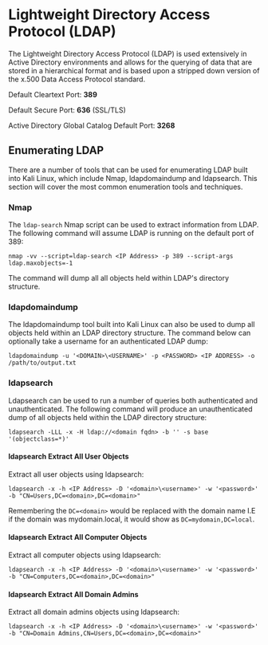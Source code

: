 # Lightweight Directory Access Protocol (LDAP)

The Lightweight Directory Access Protocol (LDAP) is used extensively in Active Directory environments and allows for the querying of data that are stored in a hierarchical format and is based upon a stripped down version of the x.500 Data Access Protocol standard.

Default Cleartext Port: **389**

Default Secure Port: **636** (SSL/TLS)

Active Directory Global Catalog Default Port: **3268**

## Enumerating LDAP

There are a number of tools that can be used for enumerating LDAP built into Kali Linux, which include Nmap, ldapdomaindump and ldapsearch.  This section will cover the most common enumeration tools and techniques.

### Nmap

The `ldap-search` Nmap script can be used to extract information from LDAP. The following command will assume LDAP is running on the default port of 389:

`nmap -vv --script=ldap-search <IP Address> -p 389 --script-args ldap.maxobjects=-1`

The command will dump all all objects held within LDAP's directory structure.

### ldapdomaindump

The ldapdomaindump tool built into Kali Linux can also be used to dump all objects held within an LDAP directory structure.  The command below can optionally take a username for an authenticated LDAP dump:

`ldapdomaindump -u '<DOMAIN>\<USERNAME>' -p <PASSWORD> <IP ADDRESS> -o /path/to/output.txt`

### ldapsearch

Ldapsearch can be used to run a number of queries both authenticated and unauthenticated.  The following command will produce an unauthenticated dump of all objects held within the LDAP directory structure:

`ldapsearch -LLL -x -H ldap://<domain fqdn> -b '' -s base '(objectclass=*)'`

#### ldapsearch Extract All User Objects

Extract all user objects using ldapsearch:

`ldapsearch -x -h <IP Address> -D '<domain>\<username>' -w '<password>' -b "CN=Users,DC=<domain>,DC=<domain>"`

Remembering the `DC=<domain>` would be replaced with the domain name I.E if the domain was mydomain.local, it would show as `DC=mydomain,DC=local`.

#### ldapsearch  Extract All Computer Objects

Extract all computer objects using ldapsearch:

`ldapsearch -x -h <IP Address> -D '<domain>\<username>' -w '<password>' -b "CN=Computers,DC=<domain>,DC=<domain>"`

#### ldapsearch Extract All Domain Admins

Extract all domain admins objects using ldapsearch:

`ldapsearch -x -h <IP Address> -D '<domain>\<username>' -w '<password>' -b "CN=Domain Admins,CN=Users,DC=<domain>,DC=<domain>"`
